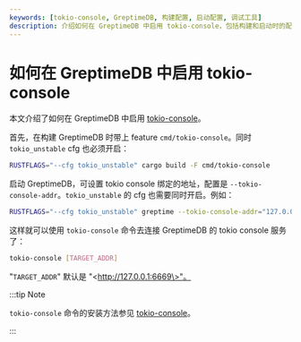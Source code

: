 ```yaml
---
keywords: [tokio-console, GreptimeDB, 构建配置, 启动配置, 调试工具]
description: 介绍如何在 GreptimeDB 中启用 tokio-console，包括构建和启动时的配置方法。
---
```


# 如何在 GreptimeDB 中启用 tokio-console

本文介绍了如何在 GreptimeDB 中启用 [tokio-console](https://github.com/tokio-rs/console)。

首先，在构建 GreptimeDB 时带上 feature `cmd/tokio-console`。同时 `tokio_unstable` cfg 也必须开启：

```bash
RUSTFLAGS="--cfg tokio_unstable" cargo build -F cmd/tokio-console
```

启动 GreptimeDB，可设置 tokio console 绑定的地址，配置是 `--tokio-console-addr`。`tokio_unstable` 的 cfg 也需要同时开启。例如：

```bash
RUSTFLAGS="--cfg tokio_unstable" greptime --tokio-console-addr="127.0.0.1:6669" standalone start
```

这样就可以使用 `tokio-console` 命令去连接 GreptimeDB 的 tokio console 服务了：

```bash
tokio-console [TARGET_ADDR]
```

"`TARGET_ADDR`" 默认是 "\<http://127.0.0.1:6669\>"。

:::tip Note

`tokio-console` 命令的安装方法参见 [tokio-console](https://github.com/tokio-rs/console)。

:::
